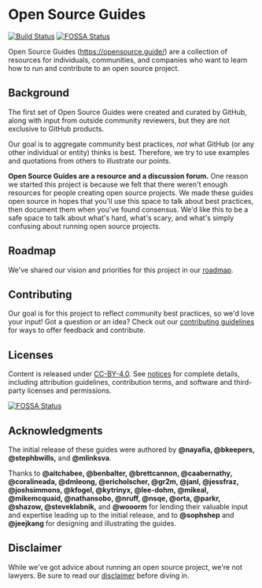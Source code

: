 # Open Source Guides

[![Build Status](https://travis-ci.org/github/opensource.guide.svg?branch=gh-pages)](https://travis-ci.org/github/opensource.guide)
[![FOSSA Status](https://app.fossa.io/api/projects/git%2Bgithub.com%2FMissSheyni%2Fopensource.guide.svg?type=shield)](https://app.fossa.io/projects/git%2Bgithub.com%2FMissSheyni%2Fopensource.guide?ref=badge_shield)

Open Source Guides (https://opensource.guide/) are a collection of resources for individuals, communities, and companies who want to learn how to run and contribute to an open source project.

## Background
The first set of Open Source Guides were created and curated by GitHub, along with input from outside community reviewers, but they are not exclusive to GitHub products.

Our goal is to aggregate community best practices, *not* what GitHub (or any other individual or entity) thinks is best. Therefore, we try to use examples and quotations from others to illustrate our points.

**Open Source Guides are a resource and a discussion forum.** One reason we started this project is because we felt that there weren't enough resources for people creating open source projects. We made these guides open source in hopes that you'll use this space to talk about best practices, then document them when you've found consensus. We'd like this to be a safe space to talk about what's hard, what's scary, and what's simply confusing about running open source projects.

## Roadmap

We've shared our vision and priorities for this project in our [roadmap](docs/roadmap.md).

## Contributing

Our goal is for this project to reflect community best practices, so we'd love your input! Got a question or an idea? Check out our [contributing guidelines](/CONTRIBUTING.md) for ways to offer feedback and contribute.

## Licenses

Content is released under [CC-BY-4.0](https://creativecommons.org/licenses/by/4.0/). See [notices](notices.md) for complete details, including attribution guidelines, contribution terms, and software and third-party licenses and permissions.


[![FOSSA Status](https://app.fossa.io/api/projects/git%2Bgithub.com%2FMissSheyni%2Fopensource.guide.svg?type=large)](https://app.fossa.io/projects/git%2Bgithub.com%2FMissSheyni%2Fopensource.guide?ref=badge_large)

## Acknowledgments

The initial release of these guides were authored by **@nayafia, @bkeepers, @stephbwills,** and **@mlinksva**.

Thanks to **@aitchabee, @benbalter, @brettcannon, @caabernathy, @coralineada, @dmleong, @ericholscher, @gr2m, @janl, @jessfraz, @joshsimmons, @kfogel, @kytrinyx, @lee-dohm, @mikeal, @mikemcquaid, @nathansobo, @nruff, @nsqe, @orta, @parkr, @shazow, @steveklabnik,** and **@wooorm** for lending their valuable input and expertise leading up to the initial release, and to **@sophshep** and **@jeejkang** for designing and illustrating the guides.

## Disclaimer
While we've got advice about running an open source project, we're not lawyers. Be sure to read our [disclaimer](notices.md#legal-disclaimer) before diving in.